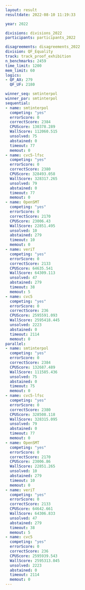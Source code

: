 ```yaml
---
layout: result
resultdate: 2022-08-10 11:19:33

year: 2022

divisions: divisions_2022
participants: participants_2022

disagreements: disagreements_2022
division: QF_Equality
track: track_proof_exhibition
n_benchmarks: 2459
time_limit: 1200
mem_limit: 60
logics:
- QF_AX: 279
  QF_UF: 2180

winner_seq: smtinterpol
winner_par: smtinterpol
sequential:
- name: smtinterpol
  competing: "yes"
  errorScore: 0
  correctScore: 2384
  CPUScore: 130378.289
  WallScore: 112060.515
  unsolved: 75
  abstained: 0
  timeout: 77
  memout: 0
- name: cvc5-lfsc
  competing: "yes"
  errorScore: 0
  correctScore: 2380
  CPUScore: 328493.058
  WallScore: 328317.265
  unsolved: 79
  abstained: 0
  timeout: 77
  memout: 0
- name: OpenSMT
  competing: "yes"
  errorScore: 0
  correctScore: 2170
  CPUScore: 23006.43
  WallScore: 22851.495
  unsolved: 10
  abstained: 279
  timeout: 10
  memout: 0
- name: veriT
  competing: "yes"
  errorScore: 0
  correctScore: 2133
  CPUScore: 64635.541
  WallScore: 64309.113
  unsolved: 47
  abstained: 279
  timeout: 38
  memout: 5
- name: cvc5
  competing: "yes"
  errorScore: 0
  correctScore: 236
  CPUScore: 2595591.093
  WallScore: 2595418.445
  unsolved: 2223
  abstained: 0
  timeout: 2114
  memout: 0
parallel:
- name: smtinterpol
  competing: "yes"
  errorScore: 0
  correctScore: 2384
  CPUScore: 132687.489
  WallScore: 111585.436
  unsolved: 75
  abstained: 0
  timeout: 75
  memout: 0
- name: cvc5-lfsc
  competing: "yes"
  errorScore: 0
  correctScore: 2380
  CPUScore: 328508.118
  WallScore: 328315.095
  unsolved: 79
  abstained: 0
  timeout: 77
  memout: 0
- name: OpenSMT
  competing: "yes"
  errorScore: 0
  correctScore: 2170
  CPUScore: 23006.86
  WallScore: 22851.265
  unsolved: 10
  abstained: 279
  timeout: 10
  memout: 0
- name: veriT
  competing: "yes"
  errorScore: 0
  correctScore: 2133
  CPUScore: 64642.661
  WallScore: 64306.833
  unsolved: 47
  abstained: 279
  timeout: 38
  memout: 5
- name: cvc5
  competing: "yes"
  errorScore: 0
  correctScore: 236
  CPUScore: 2595939.543
  WallScore: 2595313.045
  unsolved: 2223
  abstained: 0
  timeout: 2114
  memout: 0
---
```

